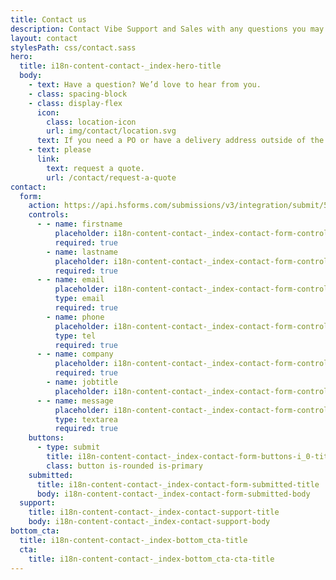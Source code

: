 ```yaml
---
title: Contact us
description: Contact Vibe Support and Sales with any questions you may have. We're here for you!
layout: contact
stylesPath: css/contact.sass
hero:
  title: i18n-content-contact-_index-hero-title
  body:
    - text: Have a question? We’d love to hear from you.
    - class: spacing-block
    - class: display-flex
      icon:
        class: location-icon
        url: img/contact/location.svg
      text: If you need a PO or have a delivery address outside of the continental US,
    - text: please 
      link:
        text: request a quote.
        url: /contact/request-a-quote
contact:
  form:
    action: https://api.hsforms.com/submissions/v3/integration/submit/5698963/eda833da-394c-4d3c-8a66-c8b854d7ee77
    controls:
      - - name: firstname
          placeholder: i18n-content-contact-_index-contact-form-controls-i_0-i_0-placeholder
          required: true
        - name: lastname
          placeholder: i18n-content-contact-_index-contact-form-controls-i_0-i_1-placeholder
          required: true
      - - name: email
          placeholder: i18n-content-contact-_index-contact-form-controls-i_1-i_0-placeholder
          type: email
          required: true
        - name: phone
          placeholder: i18n-content-contact-_index-contact-form-controls-i_1-i_1-placeholder
          type: tel
          required: true
      - - name: company
          placeholder: i18n-content-contact-_index-contact-form-controls-i_2-i_0-placeholder
          required: true
        - name: jobtitle
          placeholder: i18n-content-contact-_index-contact-form-controls-i_2-i_1-placeholder
      - - name: message
          placeholder: i18n-content-contact-_index-contact-form-controls-i_3-i_0-placeholder
          type: textarea
          required: true
    buttons:
      - type: submit
        title: i18n-content-contact-_index-contact-form-buttons-i_0-title
        class: button is-rounded is-primary
    submitted:
      title: i18n-content-contact-_index-contact-form-submitted-title
      body: i18n-content-contact-_index-contact-form-submitted-body
  support:
    title: i18n-content-contact-_index-contact-support-title
    body: i18n-content-contact-_index-contact-support-body
bottom_cta:
  title: i18n-content-contact-_index-bottom_cta-title
  cta:
    title: i18n-content-contact-_index-bottom_cta-cta-title
---
```

